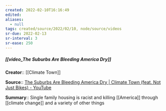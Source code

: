 ```yaml
---
created: 2022-02-10T16:16:49 
edited: 
aliases:
  - null
tags: created/source/2022/02/10, node/source/videos
sr-due: 2022-02-13
sr-interval: 3
sr-ease: 250
---
```


##### [[video_The Suburbs Are Bleeding America Dry]]
**Creator**:: [[Climate Town]]
 
**Source**:: [The Suburbs Are Bleeding America Dry | Climate Town (feat. Not Just Bikes) - YouTube](https://www.youtube.com/watch?v=SfsCniN7Nsc)

**Summary**::  Single family housing is racist and killing [[America]] through [[climate change]] and a variety of other things
